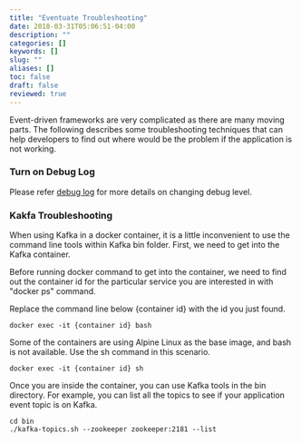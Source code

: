 ```yaml
---
title: "Eventuate Troubleshooting"
date: 2018-03-31T05:06:51-04:00
description: ""
categories: []
keywords: []
slug: ""
aliases: []
toc: false
draft: false
reviewed: true
---
```



Event-driven frameworks are very complicated as there are many moving parts. The following describes some troubleshooting techniques that can help developers to find out where would be the problem if the application is not working. 

### Turn on Debug Log

Please refer [debug log][] for more details on changing debug level. 


### Kakfa Troubleshooting

When using Kafka in a docker container, it is a little inconvenient to use the command line tools within Kafka bin folder. First, we need to get into the Kafka container. 

Before running docker command to get into the container, we need to find out the container id for the particular service you are interested in with "docker ps" command. 

Replace the command line below {container id} with the id you just found. 

```
docker exec -it {container id} bash
```
Some of the containers are using Alpine Linux as the base image, and bash is not available. Use the sh command in this scenario. 

```
docker exec -it {container id} sh
```

Once you are inside the container, you can use Kafka tools in the bin directory.  For example, you can list all the topics to see if your application event topic is on Kafka.

```
cd bin
./kafka-topics.sh --zookeeper zookeeper:2181 --list
```



[debug log]: /development/best-practices/debug-log/
